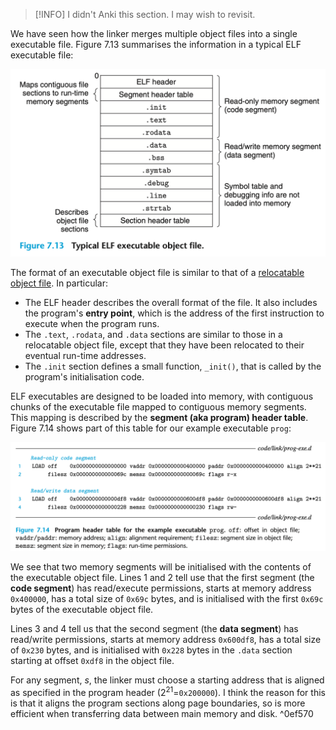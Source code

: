 > [!INFO]
> I didn't Anki this section. I may wish to revisit.

We have seen how the linker merges multiple object files into a single executable file. Figure 7.13 summarises the information in a typical ELF executable file:

![](_attachments/Screenshot%202023-10-29%20at%2010.44.18.png)

The format of an executable object file is similar to that of a [relocatable object file](Relocatable%20Object%20Files.md). In particular:

* The ELF header describes the overall format of the file. It also includes the program's **entry point**, which is the address of the first instruction to execute when the program runs.
* The `.text`, `.rodata`, and `.data` sections are similar to those in a relocatable object file, except that they have been relocated to their eventual run-time addresses. 
* The `.init` section defines a small function, `_init()`, that is called by the program's initialisation code. 

ELF executables are designed to be loaded into memory, with contiguous chunks of the executable file mapped to contiguous memory segments. This mapping is described by the **segment (aka program) header table**. Figure 7.14 shows part of this table for our example executable `prog`:

![](_attachments/Screenshot%202023-10-29%20at%2010.48.30.png)

We see that two memory segments will be initialised with the contents of the executable object file. Lines 1 and 2 tell use that the first segment (the **code segment**) has read/execute permissions, starts at memory address `0x400000`, has a total size of `0x69c` bytes, and is initialised with the first `0x69c` bytes of the executable object file. 

Lines 3 and 4 tell us that the second segment (the **data segment**) has read/write permissions, starts at memory address `0x600df8`, has a total size of `0x230` bytes, and is initialised with `0x228` bytes in the `.data` section starting at offset `0xdf8` in the object file. 

For any segment, $s$, the linker must choose a starting address that is aligned as specified in the program header ($2^{21}=$`0x200000`). I think the reason for this is that it aligns the program sections along page boundaries, so is more efficient when transferring data between main memory and disk. ^0ef570



